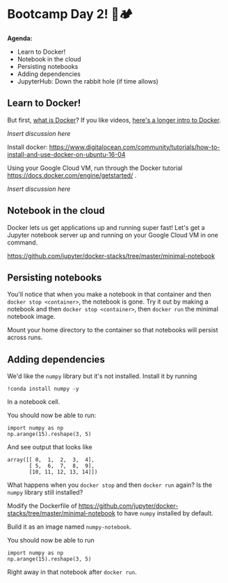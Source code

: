 # Bootcamp Day 2! 👢🏕

**Agenda:**

- Learn to Docker!
- Notebook in the cloud
- Persisting notebooks
- Adding dependencies
- JupyterHub: Down the rabbit hole (if time allows)

## Learn to Docker!

But first, [what is Docker][what]? If you like videos, [here's a longer intro to
Docker][vid].

[what]: https://www.docker.com/what-docker
[vid]: https://www.youtube.com/watch?v=Q5POuMHxW-0

*Insert discussion here*

Install docker: https://www.digitalocean.com/community/tutorials/how-to-install-and-use-docker-on-ubuntu-16-04

Using your Google Cloud VM, run through the Docker tutorial
https://docs.docker.com/engine/getstarted/ .

*Insert discussion here*

## Notebook in the cloud

Docker lets us get applications up and running super fast! Let's get a Jupyter
notebook server up and running on your Google Cloud VM in one command.

https://github.com/jupyter/docker-stacks/tree/master/minimal-notebook

## Persisting notebooks

You'll notice that when you make a notebook in that container and then `docker
stop <container>`, the notebook is gone. Try it out by making a notebook and
then `docker stop <container>`, then `docker run` the minimal notebook image.

Mount your home directory to the container so that notebooks will persist
across runs.

## Adding dependencies

We'd like the `numpy` library but it's not installed. Install it by running

    !conda install numpy -y

In a notebook cell.

You should now be able to run:

    import numpy as np
    np.arange(15).reshape(3, 5)

And see output that looks like

    array([[ 0,  1,  2,  3,  4],
           [ 5,  6,  7,  8,  9],
           [10, 11, 12, 13, 14]])

What happens when you `docker stop` and then `docker run` again? Is the `numpy`
library still installed?

Modify the Dockerfile of
https://github.com/jupyter/docker-stacks/tree/master/minimal-notebook to have
`numpy` installed by default.

Build it as an image named `numpy-notebook`.

You should now be able to run

    import numpy as np
    np.arange(15).reshape(3, 5)

Right away in that notebook after `docker run`.

